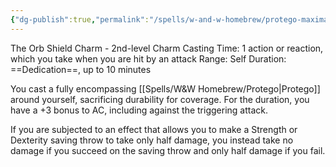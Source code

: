 ```yaml
---
{"dg-publish":true,"permalink":"/spells/w-and-w-homebrew/protego-maxima/"}
---
```


The Orb Shield Charm - 2nd-level Charm 
Casting Time: 1 action or reaction, which you take when you are hit by an attack 
Range: Self 
Duration: ==Dedication==, up to 10 minutes 

You cast a fully encompassing [[Spells/W&W Homebrew/Protego\|Protego]] around yourself, sacrificing durability for coverage. For the duration, you have a +3 bonus to AC, including against the triggering attack. 

If you are subjected to an effect that allows you to make a Strength or Dexterity saving throw to take only half damage, you instead take no damage if you succeed on the saving throw and only half damage if you fail.